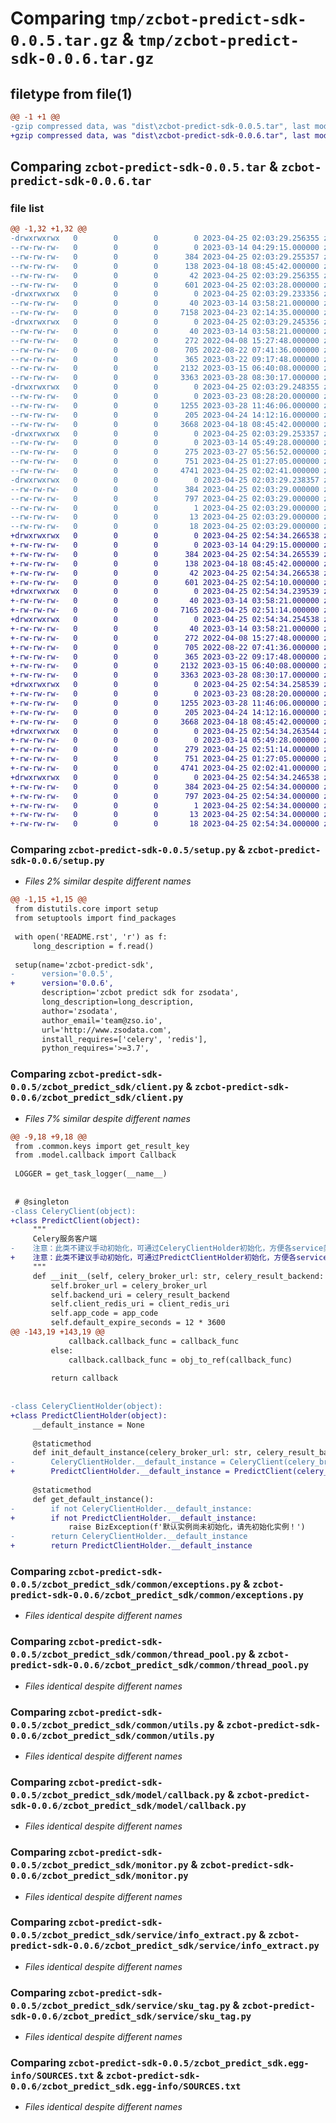# Comparing `tmp/zcbot-predict-sdk-0.0.5.tar.gz` & `tmp/zcbot-predict-sdk-0.0.6.tar.gz`

## filetype from file(1)

```diff
@@ -1 +1 @@
-gzip compressed data, was "dist\zcbot-predict-sdk-0.0.5.tar", last modified: Tue Apr 25 02:03:29 2023, max compression
+gzip compressed data, was "dist\zcbot-predict-sdk-0.0.6.tar", last modified: Tue Apr 25 02:54:34 2023, max compression
```

## Comparing `zcbot-predict-sdk-0.0.5.tar` & `zcbot-predict-sdk-0.0.6.tar`

### file list

```diff
@@ -1,32 +1,32 @@
-drwxrwxrwx   0        0        0        0 2023-04-25 02:03:29.256355 zcbot-predict-sdk-0.0.5/
--rw-rw-rw-   0        0        0        0 2023-03-14 04:29:15.000000 zcbot-predict-sdk-0.0.5/MANIFEST.in
--rw-rw-rw-   0        0        0      384 2023-04-25 02:03:29.255357 zcbot-predict-sdk-0.0.5/PKG-INFO
--rw-rw-rw-   0        0        0      138 2023-04-18 08:45:42.000000 zcbot-predict-sdk-0.0.5/README.rst
--rw-rw-rw-   0        0        0       42 2023-04-25 02:03:29.256355 zcbot-predict-sdk-0.0.5/setup.cfg
--rw-rw-rw-   0        0        0      601 2023-04-25 02:03:28.000000 zcbot-predict-sdk-0.0.5/setup.py
-drwxrwxrwx   0        0        0        0 2023-04-25 02:03:29.233356 zcbot-predict-sdk-0.0.5/zcbot_predict_sdk/
--rw-rw-rw-   0        0        0       40 2023-03-14 03:58:21.000000 zcbot-predict-sdk-0.0.5/zcbot_predict_sdk/__init__.py
--rw-rw-rw-   0        0        0     7158 2023-04-23 02:14:35.000000 zcbot-predict-sdk-0.0.5/zcbot_predict_sdk/client.py
-drwxrwxrwx   0        0        0        0 2023-04-25 02:03:29.245356 zcbot-predict-sdk-0.0.5/zcbot_predict_sdk/common/
--rw-rw-rw-   0        0        0       40 2023-03-14 03:58:21.000000 zcbot-predict-sdk-0.0.5/zcbot_predict_sdk/common/__init__.py
--rw-rw-rw-   0        0        0      272 2022-04-08 15:27:48.000000 zcbot-predict-sdk-0.0.5/zcbot_predict_sdk/common/decator.py
--rw-rw-rw-   0        0        0      705 2022-08-22 07:41:36.000000 zcbot-predict-sdk-0.0.5/zcbot_predict_sdk/common/exceptions.py
--rw-rw-rw-   0        0        0      365 2023-03-22 09:17:48.000000 zcbot-predict-sdk-0.0.5/zcbot_predict_sdk/common/keys.py
--rw-rw-rw-   0        0        0     2132 2023-03-15 06:40:08.000000 zcbot-predict-sdk-0.0.5/zcbot_predict_sdk/common/thread_pool.py
--rw-rw-rw-   0        0        0     3363 2023-03-28 08:30:17.000000 zcbot-predict-sdk-0.0.5/zcbot_predict_sdk/common/utils.py
-drwxrwxrwx   0        0        0        0 2023-04-25 02:03:29.248355 zcbot-predict-sdk-0.0.5/zcbot_predict_sdk/model/
--rw-rw-rw-   0        0        0        0 2023-03-23 08:28:20.000000 zcbot-predict-sdk-0.0.5/zcbot_predict_sdk/model/__init__.py
--rw-rw-rw-   0        0        0     1255 2023-03-28 11:46:06.000000 zcbot-predict-sdk-0.0.5/zcbot_predict_sdk/model/callback.py
--rw-rw-rw-   0        0        0      205 2023-04-24 14:12:16.000000 zcbot-predict-sdk-0.0.5/zcbot_predict_sdk/model/param.py
--rw-rw-rw-   0        0        0     3668 2023-04-18 08:45:42.000000 zcbot-predict-sdk-0.0.5/zcbot_predict_sdk/monitor.py
-drwxrwxrwx   0        0        0        0 2023-04-25 02:03:29.253357 zcbot-predict-sdk-0.0.5/zcbot_predict_sdk/service/
--rw-rw-rw-   0        0        0        0 2023-03-14 05:49:28.000000 zcbot-predict-sdk-0.0.5/zcbot_predict_sdk/service/__init__.py
--rw-rw-rw-   0        0        0      275 2023-03-27 05:56:52.000000 zcbot-predict-sdk-0.0.5/zcbot_predict_sdk/service/base.py
--rw-rw-rw-   0        0        0      751 2023-04-25 01:27:05.000000 zcbot-predict-sdk-0.0.5/zcbot_predict_sdk/service/info_extract.py
--rw-rw-rw-   0        0        0     4741 2023-04-25 02:02:41.000000 zcbot-predict-sdk-0.0.5/zcbot_predict_sdk/service/sku_tag.py
-drwxrwxrwx   0        0        0        0 2023-04-25 02:03:29.238357 zcbot-predict-sdk-0.0.5/zcbot_predict_sdk.egg-info/
--rw-rw-rw-   0        0        0      384 2023-04-25 02:03:29.000000 zcbot-predict-sdk-0.0.5/zcbot_predict_sdk.egg-info/PKG-INFO
--rw-rw-rw-   0        0        0      797 2023-04-25 02:03:29.000000 zcbot-predict-sdk-0.0.5/zcbot_predict_sdk.egg-info/SOURCES.txt
--rw-rw-rw-   0        0        0        1 2023-04-25 02:03:29.000000 zcbot-predict-sdk-0.0.5/zcbot_predict_sdk.egg-info/dependency_links.txt
--rw-rw-rw-   0        0        0       13 2023-04-25 02:03:29.000000 zcbot-predict-sdk-0.0.5/zcbot_predict_sdk.egg-info/requires.txt
--rw-rw-rw-   0        0        0       18 2023-04-25 02:03:29.000000 zcbot-predict-sdk-0.0.5/zcbot_predict_sdk.egg-info/top_level.txt
+drwxrwxrwx   0        0        0        0 2023-04-25 02:54:34.266538 zcbot-predict-sdk-0.0.6/
+-rw-rw-rw-   0        0        0        0 2023-03-14 04:29:15.000000 zcbot-predict-sdk-0.0.6/MANIFEST.in
+-rw-rw-rw-   0        0        0      384 2023-04-25 02:54:34.265539 zcbot-predict-sdk-0.0.6/PKG-INFO
+-rw-rw-rw-   0        0        0      138 2023-04-18 08:45:42.000000 zcbot-predict-sdk-0.0.6/README.rst
+-rw-rw-rw-   0        0        0       42 2023-04-25 02:54:34.266538 zcbot-predict-sdk-0.0.6/setup.cfg
+-rw-rw-rw-   0        0        0      601 2023-04-25 02:54:10.000000 zcbot-predict-sdk-0.0.6/setup.py
+drwxrwxrwx   0        0        0        0 2023-04-25 02:54:34.239539 zcbot-predict-sdk-0.0.6/zcbot_predict_sdk/
+-rw-rw-rw-   0        0        0       40 2023-03-14 03:58:21.000000 zcbot-predict-sdk-0.0.6/zcbot_predict_sdk/__init__.py
+-rw-rw-rw-   0        0        0     7165 2023-04-25 02:51:14.000000 zcbot-predict-sdk-0.0.6/zcbot_predict_sdk/client.py
+drwxrwxrwx   0        0        0        0 2023-04-25 02:54:34.254538 zcbot-predict-sdk-0.0.6/zcbot_predict_sdk/common/
+-rw-rw-rw-   0        0        0       40 2023-03-14 03:58:21.000000 zcbot-predict-sdk-0.0.6/zcbot_predict_sdk/common/__init__.py
+-rw-rw-rw-   0        0        0      272 2022-04-08 15:27:48.000000 zcbot-predict-sdk-0.0.6/zcbot_predict_sdk/common/decator.py
+-rw-rw-rw-   0        0        0      705 2022-08-22 07:41:36.000000 zcbot-predict-sdk-0.0.6/zcbot_predict_sdk/common/exceptions.py
+-rw-rw-rw-   0        0        0      365 2023-03-22 09:17:48.000000 zcbot-predict-sdk-0.0.6/zcbot_predict_sdk/common/keys.py
+-rw-rw-rw-   0        0        0     2132 2023-03-15 06:40:08.000000 zcbot-predict-sdk-0.0.6/zcbot_predict_sdk/common/thread_pool.py
+-rw-rw-rw-   0        0        0     3363 2023-03-28 08:30:17.000000 zcbot-predict-sdk-0.0.6/zcbot_predict_sdk/common/utils.py
+drwxrwxrwx   0        0        0        0 2023-04-25 02:54:34.258539 zcbot-predict-sdk-0.0.6/zcbot_predict_sdk/model/
+-rw-rw-rw-   0        0        0        0 2023-03-23 08:28:20.000000 zcbot-predict-sdk-0.0.6/zcbot_predict_sdk/model/__init__.py
+-rw-rw-rw-   0        0        0     1255 2023-03-28 11:46:06.000000 zcbot-predict-sdk-0.0.6/zcbot_predict_sdk/model/callback.py
+-rw-rw-rw-   0        0        0      205 2023-04-24 14:12:16.000000 zcbot-predict-sdk-0.0.6/zcbot_predict_sdk/model/param.py
+-rw-rw-rw-   0        0        0     3668 2023-04-18 08:45:42.000000 zcbot-predict-sdk-0.0.6/zcbot_predict_sdk/monitor.py
+drwxrwxrwx   0        0        0        0 2023-04-25 02:54:34.263544 zcbot-predict-sdk-0.0.6/zcbot_predict_sdk/service/
+-rw-rw-rw-   0        0        0        0 2023-03-14 05:49:28.000000 zcbot-predict-sdk-0.0.6/zcbot_predict_sdk/service/__init__.py
+-rw-rw-rw-   0        0        0      279 2023-04-25 02:51:14.000000 zcbot-predict-sdk-0.0.6/zcbot_predict_sdk/service/base.py
+-rw-rw-rw-   0        0        0      751 2023-04-25 01:27:05.000000 zcbot-predict-sdk-0.0.6/zcbot_predict_sdk/service/info_extract.py
+-rw-rw-rw-   0        0        0     4741 2023-04-25 02:02:41.000000 zcbot-predict-sdk-0.0.6/zcbot_predict_sdk/service/sku_tag.py
+drwxrwxrwx   0        0        0        0 2023-04-25 02:54:34.246538 zcbot-predict-sdk-0.0.6/zcbot_predict_sdk.egg-info/
+-rw-rw-rw-   0        0        0      384 2023-04-25 02:54:34.000000 zcbot-predict-sdk-0.0.6/zcbot_predict_sdk.egg-info/PKG-INFO
+-rw-rw-rw-   0        0        0      797 2023-04-25 02:54:34.000000 zcbot-predict-sdk-0.0.6/zcbot_predict_sdk.egg-info/SOURCES.txt
+-rw-rw-rw-   0        0        0        1 2023-04-25 02:54:34.000000 zcbot-predict-sdk-0.0.6/zcbot_predict_sdk.egg-info/dependency_links.txt
+-rw-rw-rw-   0        0        0       13 2023-04-25 02:54:34.000000 zcbot-predict-sdk-0.0.6/zcbot_predict_sdk.egg-info/requires.txt
+-rw-rw-rw-   0        0        0       18 2023-04-25 02:54:34.000000 zcbot-predict-sdk-0.0.6/zcbot_predict_sdk.egg-info/top_level.txt
```

### Comparing `zcbot-predict-sdk-0.0.5/setup.py` & `zcbot-predict-sdk-0.0.6/setup.py`

 * *Files 2% similar despite different names*

```diff
@@ -1,15 +1,15 @@
 from distutils.core import setup
 from setuptools import find_packages
 
 with open('README.rst', 'r') as f:
     long_description = f.read()
 
 setup(name='zcbot-predict-sdk',
-      version='0.0.5',
+      version='0.0.6',
       description='zcbot predict sdk for zsodata',
       long_description=long_description,
       author='zsodata',
       author_email='team@zso.io',
       url='http://www.zsodata.com',
       install_requires=['celery', 'redis'],
       python_requires='>=3.7',
```

### Comparing `zcbot-predict-sdk-0.0.5/zcbot_predict_sdk/client.py` & `zcbot-predict-sdk-0.0.6/zcbot_predict_sdk/client.py`

 * *Files 7% similar despite different names*

```diff
@@ -9,18 +9,18 @@
 from .common.keys import get_result_key
 from .model.callback import Callback
 
 LOGGER = get_task_logger(__name__)
 
 
 # @singleton
-class CeleryClient(object):
+class PredictClient(object):
     """
     Celery服务客户端
-    注意：此类不建议手动初始化，可通过CeleryClientHolder初始化，方便各service类自动获取
+    注意：此类不建议手动初始化，可通过PredictClientHolder初始化，方便各service类自动获取
     """
     def __init__(self, celery_broker_url: str, celery_result_backend: str, client_redis_uri: str, app_code: str):
         self.broker_url = celery_broker_url
         self.backend_uri = celery_result_backend
         self.client_redis_uri = client_redis_uri
         self.app_code = app_code
         self.default_expire_seconds = 12 * 3600
@@ -143,19 +143,19 @@
             callback.callback_func = callback_func
         else:
             callback.callback_func = obj_to_ref(callback_func)
 
         return callback
 
 
-class CeleryClientHolder(object):
+class PredictClientHolder(object):
     __default_instance = None
 
     @staticmethod
     def init_default_instance(celery_broker_url: str, celery_result_backend: str, client_redis_uri: str, app_code: str):
-        CeleryClientHolder.__default_instance = CeleryClient(celery_broker_url, celery_result_backend, client_redis_uri, app_code)
+        PredictClientHolder.__default_instance = PredictClient(celery_broker_url, celery_result_backend, client_redis_uri, app_code)
 
     @staticmethod
     def get_default_instance():
-        if not CeleryClientHolder.__default_instance:
+        if not PredictClientHolder.__default_instance:
             raise BizException(f'默认实例尚未初始化，请先初始化实例！')
-        return CeleryClientHolder.__default_instance
+        return PredictClientHolder.__default_instance
```

### Comparing `zcbot-predict-sdk-0.0.5/zcbot_predict_sdk/common/exceptions.py` & `zcbot-predict-sdk-0.0.6/zcbot_predict_sdk/common/exceptions.py`

 * *Files identical despite different names*

### Comparing `zcbot-predict-sdk-0.0.5/zcbot_predict_sdk/common/thread_pool.py` & `zcbot-predict-sdk-0.0.6/zcbot_predict_sdk/common/thread_pool.py`

 * *Files identical despite different names*

### Comparing `zcbot-predict-sdk-0.0.5/zcbot_predict_sdk/common/utils.py` & `zcbot-predict-sdk-0.0.6/zcbot_predict_sdk/common/utils.py`

 * *Files identical despite different names*

### Comparing `zcbot-predict-sdk-0.0.5/zcbot_predict_sdk/model/callback.py` & `zcbot-predict-sdk-0.0.6/zcbot_predict_sdk/model/callback.py`

 * *Files identical despite different names*

### Comparing `zcbot-predict-sdk-0.0.5/zcbot_predict_sdk/monitor.py` & `zcbot-predict-sdk-0.0.6/zcbot_predict_sdk/monitor.py`

 * *Files identical despite different names*

### Comparing `zcbot-predict-sdk-0.0.5/zcbot_predict_sdk/service/info_extract.py` & `zcbot-predict-sdk-0.0.6/zcbot_predict_sdk/service/info_extract.py`

 * *Files identical despite different names*

### Comparing `zcbot-predict-sdk-0.0.5/zcbot_predict_sdk/service/sku_tag.py` & `zcbot-predict-sdk-0.0.6/zcbot_predict_sdk/service/sku_tag.py`

 * *Files identical despite different names*

### Comparing `zcbot-predict-sdk-0.0.5/zcbot_predict_sdk.egg-info/SOURCES.txt` & `zcbot-predict-sdk-0.0.6/zcbot_predict_sdk.egg-info/SOURCES.txt`

 * *Files identical despite different names*

